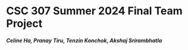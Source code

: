 # CSC 307 Summer 2024 Final Team Project


##### Celine Ha, Pranay Tiru, Tenzin Konchok, Akshaj Srirambhatla 
